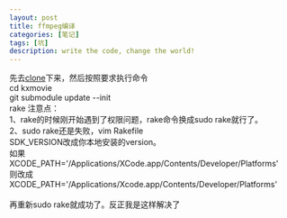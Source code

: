 ```yaml
---
layout: post
title: ffmpeg编译
categories: [笔记]
tags: [坑]
description: write the code, change the world!
---
```

先去<a href="https://github.com/MaxIsComing/kxmovie.git">clone</a>下来，然后按照要求执行命令
<br/>cd kxmovie
<br/>git submodule update --init 
<br/>rake
注意点：<br/>
1、rake的时候刚开始遇到了权限问题，rake命令换成sudo rake就行了。<br/>
2、sudo rake还是失败，vim Rakefile
<br/>
SDK_VERSION改成你本地安装的version。
<br/>
如果 XCODE_PATH='/Applications/XCode.app/Contents/Developer/Platforms'
<br/>则改成<br/>
XCODE_PATH='/Applications/Xcode.app/Contents/Developer/Platforms'
<br/><br/>
再重新sudo rake就成功了。反正我是这样解决了